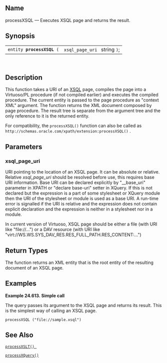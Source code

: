 <div>

<div>

</div>

<div>

## Name

processXSQL — Executes XSQL page and returns the result.

</div>

<div>

## Synopsis

<div>

|                                |                              |
|--------------------------------|------------------------------|
| `entity `**`processXSQL`**` (` | `xsql_page_uri ` string `)`; |

<div>

 

</div>

</div>

</div>

<div>

## Description

This function takes a URI of an
<a href="xsql.html" class="link" title="17.16. XSQL">XSQL</a> page,
compiles the page into a Virtuoso/PL procedure (if not compiled earlier)
and executes the compiled procedure. The current entity is passed to the
page procedure as "context XML" argument. The function returns the XML
document composed by page procedure. The result tree is separate from
the argument tree and the only reference to it is the returned entity.

For compatibility, the `processXSQL()` function can also be called as
`http://schemas.oracle.com/xpath/extension:processXSQL()` .

</div>

<div>

## Parameters

<div>

### xsql_page_uri

URI pointing to the location of an XSQL page. It can be absolute or
relative. Relative <span class="emphasis">*xsql_page_uri*</span> should
be resolved before use, this requires base URI information. Base URI can
be declared explicitly by "\_\_base_uri" parameter in XPATH or "declare
base-uri" setter in XQuery. If this is not declared but the expression
is a part of some stylesheet or XQuery module then the URI of the
stylesheet or module is used as a base URI. A run-time error is
signalled if the URI is relative and the expression does not contain
explicit declaration and the expression is neither in a stylesheet nor
in a module.

In current version of Virtuoso, XSQL page should be either a file (with
URI like "file://...") or a DAV resource (with URI like
"virt://WS.WS.SYS_DAV_RES.RES_FULL_PATH.RES_CONTENT:...")

</div>

</div>

<div>

## Return Types

The function returns an XML entity that is the root entity of the
resulting document of an XSQL page.

</div>

<div>

## Examples

<div>

**Example 24.613. Simple call**

<div>

The query passes its argument to the XSQL page and returns its result.
This is the simplest way of calling an XSQL page.

``` screen
processXSQL ("file://sample.xsql")
```

</div>

</div>

  

</div>

<div>

## See Also

<a href="xpf_processxslt.html" class="link" title="processXSLT"><code
class="function">processXSLT() </code></a>

<a href="xpf_processxquery.html" class="link"
title="processXQuery"><code class="function">processXQuery() </code></a>

</div>

</div>
